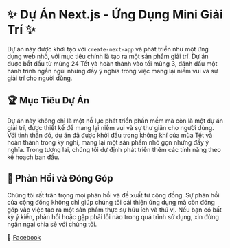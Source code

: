 # :sparkles: Dự Án Next.js - Ứng Dụng Mini Giải Trí :sparkles:

Dự án này được khởi tạo với `create-next-app` và phát triển như một ứng dụng web nhỏ, với mục tiêu chính là tạo ra một sản phẩm giải trí. Dự án được bắt đầu từ mùng 24 Tết và hoàn thành vào tối mùng 3, đánh dấu một hành trình ngắn ngủi nhưng đầy ý nghĩa trong việc mang lại niềm vui và sự giải trí cho người dùng.

## :trophy: Mục Tiêu Dự Án

Dự án này không chỉ là một nỗ lực phát triển phần mềm mà còn là một dự án giải trí, được thiết kế để mang lại niềm vui và sự thư giãn cho người dùng. Với tinh thần đó, dự án đã được khởi đầu trong không khí của mùa Tết và hoàn thành trong kỳ nghỉ, mang lại một sản phẩm nhỏ gọn nhưng đầy ý nghĩa. Trong tương lai, chúng tôi dự định phát triển thêm các tính năng theo kế hoạch ban đầu.

## :speech_balloon: Phản Hồi và Đóng Góp

Chúng tôi rất trân trọng mọi phản hồi và đề xuất từ cộng đồng. Sự phản hồi của cộng đồng không chỉ giúp chúng tôi cải thiện ứng dụng mà còn đóng góp vào việc tạo ra một sản phẩm thực sự hữu ích và thú vị. Nếu bạn có bất kỳ ý kiến, phản hồi hoặc gặp phải lỗi nào trong quá trình sử dụng, xin đừng ngần ngại chia sẻ với chúng tôi.

:link: [Facebook](https://www.facebook.com/caymuctieu)
